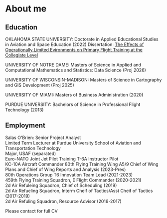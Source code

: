 # About me

## Education
OKLAHOMA STATE UNIVERSITY: Doctorate in Applied Educational Studies in Aviation and Space Education (2022)
                       Dissertation: 
                       <a href="https://commons.erau.edu/cgi/viewcontent.cgi?article=1978&context=jaaer"> The Effects of Operationally Limited Evironments on Primary Flight Training at the Collegiate Level</a><br>

UNIVERSITY OF NOTRE DAME: Masters of Science in Applied and Computational Mathematics and Statistics: Data Science (Proj 2026)<br>                       
                    
UNIVERSITY OF WISCONSIN-MADISON: Masters of Science in Cartography and GIS Development (Proj 2025)<br>

UNIVERSITY OF MIAMI: Masters of Business Administration (2020)<br>

PURDUE UNIVERSITY: Bachelors of Science in Professional Flight Technology (2013)<br>

## Employment
Salas O'Brien: Senior Project Analyst<br>
Limited Term Lecturer at Purdue University School of Aviation and Transportation Technology <br>
Major, USAF (separated)<br>
Euro-NATO Joint Jet Pilot Training T-6A Instructor Pilot<br>
KC-10A Aircraft Commander
80th Flying Training Wing A5/9 Chief of Wing Plans and Chief of Wing Reports and Analysis (2023-Pres)<br>
80th Operations Group T6 Innovation Team Lead (2021-2023)<br>
459th Flying Training Squadron, E Flight Commander (2020-2021)<br>
2d Air Refuleing Squadron, Chief of Scheduling (2019)<br>
2d Air Refueling Squadron, Interm Cheif of Tactics/Asst Cheif of Tactics (2017-2019)<br>
2d Air Refuling Squadron, Resource Advisor (2016-2017)<br>

Please contact for full CV<br>


